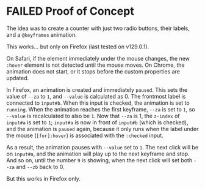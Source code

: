 # FAILED Proof of Concept #

The idea was to create a counter with just two radio buttons, their labels, and a `@keyframes` animation.

This works... but only on Firefox (last tested on v129.0.1). 

On Safari, if the element immediately under the mouse changes, the new `:hover` element is not detected until the mouse moves. On Chrome, the animation does not start, or it stops before the custom properties are updated.

In Firefox, an animation is created and immediately `paused`. This sets the value of `--za` to `1`, and `--value` is calculated as 0. The frontmost label is connected to `input#b`. When this input is checked, the animation is set to `running`. When the animation reaches the first keyframe, `--za` is set to `1`, so `--value` is recalculated to also be `1`. Now that `--za` is 1, the `z-index` of `input#a` is set to `1`; `input#a` is now in front of `input#b` (which is checked), and the animation is `paused` again, because it only runs when the label under the mouse (`[for]:hover`) is associated with the `:checked` input.

As a result, the animation pauses with `--value` set to `1`. The next click will be on `input#a`, and the animation will play up to the next keyframe and stop. And so on, until the number `9` is showing, when the next click will set both `--za` and `--zb` back to 0.

But this works in Firefox only.
